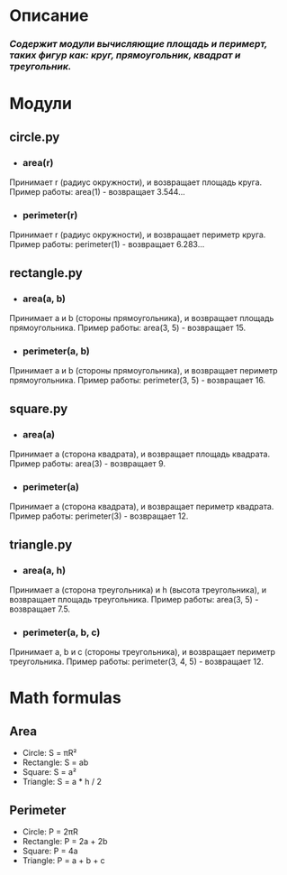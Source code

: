 # Описание
### *Содержит модули вычисляющие площадь и перимерт, таких фигур как: круг, прямоугольник, квадрат и треугольник.*

# Модули
## circle.py
- ### area(r)
Принимает r (радиус окружности), и возвращает площадь круга.
Пример работы: area(1) - возвращает 3.544...
- ### perimeter(r)
Принимает r (радиус окружности), и возвращает периметр круга.
Пример работы: perimeter(1) - возвращает 6.283...
## rectangle.py
- ### area(a, b)
Принимает a и b (стороны прямоугольника), и возвращает площадь прямоугольника.
Пример работы: area(3, 5) - возвращает 15.
- ### perimeter(a, b)
Принимает a и b (стороны прямоугольника), и возвращает периметр прямоугольника.
Пример работы: perimeter(3, 5) - возвращает 16.
## square.py
- ### area(a)
Принимает a (сторона квадрата), и возвращает площадь квадрата.
Пример работы: area(3) - возвращает 9.
- ### perimeter(a)
Принимает a (сторона квадрата), и возвращает периметр квадрата.
Пример работы: perimeter(3) - возвращает 12.
## triangle.py
- ### area(a, h)
Принимает a (сторона треугольника) и h (высота треугольника), и возвращает площадь треугольника.
Пример работы: area(3, 5) - возвращает 7.5.
- ### perimeter(a, b, c)
Принимает a, b и c (стороны треугольника), и возвращает периметр треугольника.
Пример работы: perimeter(3, 4, 5) - возвращает 12.

# Math formulas
## Area
- Circle: S = πR²
- Rectangle: S = ab
- Square: S = a²
- Triangle: S = a * h / 2

## Perimeter
- Circle: P = 2πR
- Rectangle: P = 2a + 2b
- Square: P = 4a
- Triangle: P = a + b + c
